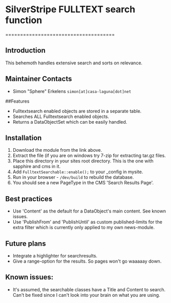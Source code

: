 # SilverStripe FULLTEXT search function
=====================================

## Introduction

This behemoth handles extensive search and sorts on relevance.

## Maintainer Contacts

* Simon "Sphere" Erkelens `simon[at]casa-laguna[dot]net`

##Features

* Fulltextsearch enabled objects are stored in a separate table.
* Searches ALL Fulltextsearch enabled objects.
* Returns a DataObjectSet which can be easily handled.

## Installation

 1.  Download the module from the link above. 
 2.  Extract the file (if you are on windows try 7-zip for extracting tar.gz files. 
 3.  Place this directory in your sites root directory. This is the one with sapphire and cms in it. 
 4.  Add `FulltextSearchable::enable();` to your _config in mysite. 
 5.  Run in your browser - `/dev/build` to rebuild the database. 
 6.  You should see a new PageType in the CMS 'Search Results Page'.

## Best practices

* Use 'Content' as the default for a DataObject's main content. See known issues.
* Use 'PublishFrom' and 'PublishUntil' as custom published-limits for the extra filter which is currently only applied to my own news-module.

## Future plans

* Integrate a highlighter for searchresults.
* Give a range-option for the results. So pages won't go waaaaay down.

## Known issues:

* It's assumed, the searchable classes have a Title and Content to search. Can't be fixed since I can't look into your brain on what you are using.